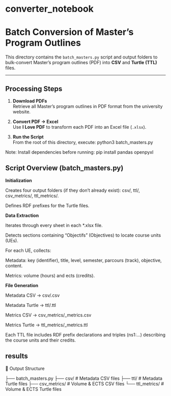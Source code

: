 # converter_notebook

# Batch Conversion of Master’s Program Outlines

This directory contains the `batch_masters.py` script and output folders to bulk-convert Master’s program outlines (PDF) into **CSV** and **Turtle (TTL)** files.

---

##  Processing Steps

1. **Download PDFs**  
   Retrieve all Master’s program outlines in PDF format from the university website.

2. **Convert PDF → Excel**  
   Use  **I Love PDF** to transform each PDF into an Excel file (`.xlsx`).

3. **Run the Script**  
   From the root of this directory, execute:
   python3 batch_masters.py

Note: Install dependencies before running:
  pip install pandas openpyxl

## Script Overview (batch_masters.py)

**Initialization** 

Creates four output folders (if they don’t already exist):
csv/, ttl/, csv_metrics/, ttl_metrics/.

Defines RDF prefixes for the Turtle files.

**Data Extraction**

Iterates through every sheet in each *.xlsx file.

Detects sections containing “Objectifs” (Objectives) to locate course units (UEs).

For each UE, collects:

Metadata:
key (identifier), title, level, semester,
parcours (track), objective, content.

Metrics:
volume (hours) and ects (credits).

**File Generation**

Metadata CSV → csv/<basename>.csv

Metadata Turtle → ttl/<basename>.ttl

Metrics CSV → csv_metrics/<basename>_metrics.csv

Metrics Turtle → ttl_metrics/<basename>_metrics.ttl



Each TTL file includes RDF prefix declarations and triples (ns1:…) describing the course units and their credits.


## results 

  📂 Output Structure

├── batch_masters.py
├── csv/             # Metadata CSV files
├── ttl/             # Metadata Turtle files
├── csv_metrics/     # Volume & ECTS CSV files
└── ttl_metrics/     # Volume & ECTS Turtle files